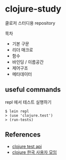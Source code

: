 # clojure-study

클로저 스터디용 repository


목차 

- 기본 구문
- 리더 매크로
- 함수
- 바인딩 / 이름공간 
- 제어구조 
- 메타데이터 


## useful commands 

repl 에서 테스트 실행하기 

	$ lein repl
	> (use 'clojure.test')
	> (run-tests)

## References 

- [clojure test api](http://richhickey.github.io/clojure/clojure.test-api.html)
- [clojure 한국 사용자 모임](http://clojure.or.kr/wiki/doku.php)
